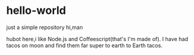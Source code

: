# hello-world
just a simple repository
hi,man

hubot here,i like Node.js and Coffeescript(that's I'm made of).
I have had tacos on moon and find them far super to earth to Earth tacos.
